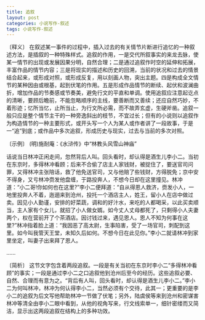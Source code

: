 ```yaml
---
title: 追叙
layout: post
categories: 小说写作-叙述
tags: 小说写作-叙述
---
```


〔释义〕 在叙述某一事件的过程中，插入过去的有关情节片断进行追忆的一种叙述方法，是插叙的一种特殊样式。追叙的作用，一是交代所叙事实的来龙去脉，使某一情节的出现或发展因果分明，自然合理；二是通过追叙作时空的延伸和拓展，丰富作品的情节内容；三是将现实的描述和历史的回溯，当前的状况和过去的情景结合起来，或形成对照，或形成反复，用以刻画人物，突出主题。四是构成全文情节的某种因由或根基，起到伏笔的作用。五是形成作品情节的断续、起伏和波澜曲折，增加作品的节奏感或节奏美，避免行文的平直和单调。使用追叙应注意起讫点的清晰，要顾后瞻前，不能忽略顺序的主线，要善断而又善续；还应自然巧妙，不着形迹；忆所当忆，止所当止，为行文所必需，而不故弄玄虚，生硬斧凿。追叙一般只应是整个情节主干的一种旁逸斜出的枝节，不宜过长；但有的小说则以追叙作为构造情节的一种主要形式，或开头写一个人为某人或作者讲了一段故事，于是一“追”到底；或作品中多次追叙，形成历史与现实，过去与当前的多次对照。

〔示例〕 (明)施耐庵：《水浒传》中“林教头风雪山神庙”

话说当日林冲正闲走间，忽然背后人叫。回头看时，却认得是酒生儿李小二。当初在东京时，多得林冲看顾；后来不合偷了店主人家钱财，被捉住了，要送官司问罪，又得林冲主张陪话，救了他免送官司，又与他赔了些钱财，方得脱免；京中安不得身，又亏林冲赍发他盘缠，于路投奔人，不想今日却在这里撞见。林冲道：“小二哥!你如何也在这里?”李小二便拜道：“自从得恩人救济，赍发小人，一地里投奔人不着，迤逦来到沧州，投托一个酒店主人，姓王，留小人在店中做过卖。因见小人勤谨，安排的好菜蔬，调和的好汁水，来吃的人都喝采，以此买卖顺当，主人家有个女儿，就招了小人做女婿。如今丈人丈母都死了，只剩得小人夫妻两个，权在营前开了个茶酒店。因讨钱过来，遇见恩人。恩人不知为何事在这里?”林冲指着脸上道：“我因恶了高太尉，生事陷害，受了一场官司，刺配到这里。如今叫我管天王堂，未知久后如何。不想今日在此见你。”李小二就请林冲到家里坐定，叫妻子出来拜了恩人。

……

〔简析〕 这节文字包含着两段追叙。一段是有关当初在东京时李小二“多得林冲看顾”的事实；一段是通过李小二之口追叙他到沧州后至今的经历。这些追叙必要、自然、合理而有意为之。“背后有人叫，回头看时，却认得是酒生儿李小二。”李小二为何叫林冲，林冲为何认得李小二，当然必须有个交待，此其一；更重要的是李小二的追叙为后文写他帮助林冲一节做了伏笔；另外，陆虞侯等来到沧州和密谋害林冲等清全由李小二眼中看到，从他的视角写来，行文线索单一，细针密缕而又简洁，显示出这两段追叙在结构上的多种功效。 